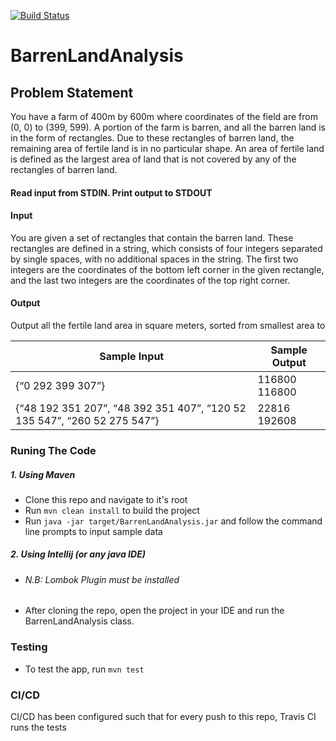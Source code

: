 [![Build Status](https://travis-ci.org/ffringel/BarrenLandAnalysis.svg?branch=master)](https://travis-ci.org/ffringel/BarrenLandAnalysis)


# BarrenLandAnalysis

## Problem Statement

You have a farm of 400m by 600m where coordinates of the field are from (0, 0) to (399, 599). A portion of the farm is 
barren, and all the barren land is in the form of rectangles. Due to these rectangles of barren land, the remaining 
area of fertile land is in no particular shape. An area of fertile land is defined as the largest area of land that 
is not covered by any of the rectangles of barren land. 

#### Read input from STDIN. Print output to STDOUT 

#### Input 

You are given a set of rectangles that contain the barren land. These rectangles are defined in a string, which 
consists of four integers separated by single spaces, with no additional spaces in the string. The first two 
integers are the coordinates of the bottom left corner in the given rectangle, and the last two integers are 
the coordinates of the top right corner. 

#### Output 

Output all the fertile land area in square meters, sorted from smallest area to


| Sample Input | Sample Output |
| --- | --- |
| {“0 292 399 307”} | 116800  116800 |
| {“48 192 351 207”, “48 392 351 407”, “120 52 135 547”, “260 52 275 547”} | 22816 192608 |
 


### Runing The Code

##### 1. Using Maven

- Clone this repo and navigate to it's root
- Run `mvn clean install` to build the project
- Run `java -jar target/BarrenLandAnalysis.jar` and follow the command line prompts to input sample data

##### 2. Using Intellij (or any java IDE)

- ###### N.B: Lombok Plugin must be installed
- After cloning the repo, open the project in your IDE and run the BarrenLandAnalysis class.

 
### Testing

- To test the app, run `mvn test`

### CI/CD

CI/CD has been configured such that for every push to this repo, Travis CI runs the tests
